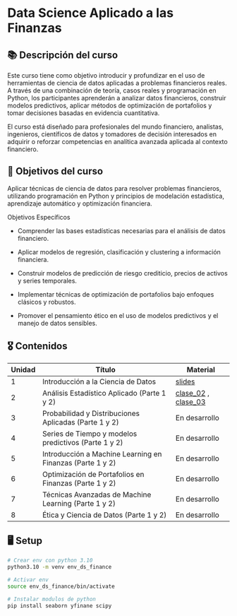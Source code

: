 # Data Science Aplicado a las Finanzas 


## 📚 Descripción del curso 

Este curso tiene como objetivo introducir y profundizar en el uso de herramientas de ciencia de datos aplicadas a problemas financieros reales. A través de una combinación de teoría, casos reales y programación en Python, los participantes aprenderán a analizar datos financieros, construir modelos predictivos, aplicar métodos de optimización de portafolios y tomar decisiones basadas en evidencia cuantitativa.

El curso está diseñado para profesionales del mundo financiero, analistas, ingenieros, científicos de datos y tomadores de decisión interesados en adquirir o reforzar competencias en analítica avanzada aplicada al contexto financiero.

## 🎯 Objetivos del curso

Aplicar técnicas de ciencia de datos para resolver problemas financieros, utilizando programación en Python y principios de modelación estadística, aprendizaje automático y optimización financiera.

Objetivos Específicos

* Comprender las bases estadísticas necesarias para el análisis de datos financiero.
  
* Aplicar modelos de regresión, clasificación y clustering a información financiera.
  
* Construir modelos de predicción de riesgo crediticio, precios de activos y series temporales.
  
* Implementar técnicas de optimización de portafolios bajo enfoques clásicos y robustos.
  
* Promover el pensamiento ético en el uso de modelos predictivos y el manejo de datos sensibles.

## 🎖️ Contenidos


| Unidad | Título                                                 | Material
|--------|---------------------------------------------------------------|-------------------------------------------------|
| 1      | Introducción a la Ciencia de Datos              | [slides](https://drive.google.com/file/d/1JJcJvxCFn_2SJm_PAoU5J-xFJmvSuaEc/view?usp=sharing)                          |
| 2      | Análisis Estadístico Aplicado (Parte 1 y 2) | [clase_02](./clase_02/fundamentos.ipynb) , [clase_03](./clase_03/yfinance_data.ipynb)                          |
| 3      | Probabilidad y Distribuciones Aplicadas (Parte 1 y 2)        | $\textsf{En desarrollo}$                         |
| 4      | Series de Tiempo y modelos predictivos (Parte 1 y 2)         | $\textsf{En desarrollo}$                          |
| 5      | Introducción a Machine Learning en Finanzas (Parte 1 y 2)   | $\textsf{En desarrollo}$                       |
| 6      | Optimización de Portafolios en Finanzas (Parte 1 y 2)                  | $\textsf{En desarrollo}$                      |
| 7      | Técnicas Avanzadas de Machine Learning (Parte 1 y 2)          | $\textsf{En desarrollo}$                           |
| 8      | Ética y Ciencia de Datos  (Parte 1 y 2) | $\textsf{En desarrollo}$                          |

## 🖥️ Setup 

```bash 
# Crear env con python 3.10
python3.10 -m venv env_ds_finance

# Activar env 
source env_ds_finance/bin/activate 

# Instalar modulos de python 
pip install seaborn yfinane scipy
```